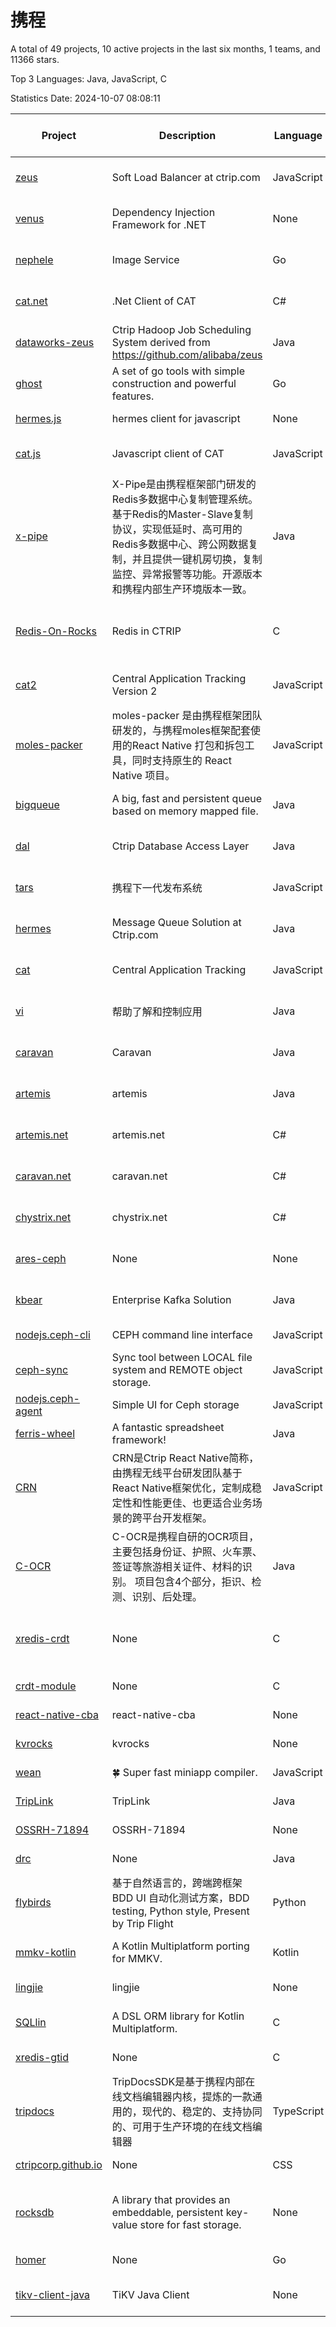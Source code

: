 # 携程

A total of 49 projects, 10 active projects in the last six months, 1 teams, and 11366 stars.

Top 3 Languages: Java, JavaScript, C

Statistics Date: 2024-10-07 08:08:11

| Project | Description | Language | Number of Stars | License | Creation Date | Last Updated Date | Last Pushed Date |
| --- | --- | --- | --- | --- | --- | --- | --- |
| [zeus](https://github.com/ctripcorp/zeus) | Soft Load Balancer at ctrip.com | JavaScript | 55 | Apache License 2.0 | 2015-02-10 | 2024-05-22 | 2022-07-15 |
| [venus](https://github.com/ctripcorp/venus) | Dependency Injection Framework for .NET | None | 1 | Apache License 2.0 | 2015-03-31 | 2016-11-30 | 2015-03-31 |
| [nephele](https://github.com/ctripcorp/nephele) | Image Service | Go | 145 | Apache License 2.0 | 2015-06-12 | 2024-07-24 | 2018-06-04 |
| [cat.net](https://github.com/ctripcorp/cat.net) | .Net Client of CAT | C# | 69 | Apache License 2.0 | 2015-06-12 | 2023-06-16 | 2016-04-21 |
| [dataworks-zeus](https://github.com/ctripcorp/dataworks-zeus) | Ctrip Hadoop Job Scheduling System derived from https://github.com/alibaba/zeus | Java | 153 | Apache License 2.0 | 2015-06-25 | 2024-04-02 | 2016-04-10 |
| [ghost](https://github.com/ctripcorp/ghost) | A set of go tools with simple construction and powerful features. | Go | 18 | Apache License 2.0 | 2015-07-17 | 2022-02-19 | 2016-01-18 |
| [hermes.js](https://github.com/ctripcorp/hermes.js) | hermes client for javascript | None | 4 | - | 2015-08-18 | 2021-06-14 | 2015-08-18 |
| [cat.js](https://github.com/ctripcorp/cat.js) | Javascript client of CAT | JavaScript | 29 | Apache License 2.0 | 2015-09-18 | 2023-11-23 | 2016-12-21 |
| [x-pipe](https://github.com/ctripcorp/x-pipe) | X-Pipe是由携程框架部门研发的Redis多数据中心复制管理系统。基于Redis的Master-Slave复制协议，实现低延时、高可用的Redis多数据中心、跨公网数据复制，并且提供一键机房切换，复制监控、异常报警等功能。开源版本和携程内部生产环境版本一致。 | Java | 1997 | Apache License 2.0 | 2016-03-29 | 2024-09-27 | 2024-09-27 |
| [Redis-On-Rocks](https://github.com/ctripcorp/Redis-On-Rocks) | Redis in CTRIP | C | 189 | BSD 3-Clause "New" or "Revised" License | 2016-04-08 | 2024-10-04 | 2024-09-30 |
| [cat2](https://github.com/ctripcorp/cat2) | Central Application Tracking Version 2 | JavaScript | 28 | Apache License 2.0 | 2016-05-05 | 2024-01-30 | 2016-06-01 |
| [moles-packer](https://github.com/ctripcorp/moles-packer) | moles-packer 是由携程框架团队研发的，与携程moles框架配套使用的React Native 打包和拆包工具，同时支持原生的 React Native 项目。 | JavaScript | 721 | - | 2016-06-12 | 2024-07-20 | 2016-11-24 |
| [bigqueue](https://github.com/ctripcorp/bigqueue) | A big, fast and persistent queue based on memory mapped file. | Java | 23 | Apache License 2.0 | 2016-07-14 | 2023-09-22 | 2016-06-03 |
| [dal](https://github.com/ctripcorp/dal) | Ctrip Database Access Layer | Java | 1244 | Apache License 2.0 | 2016-07-26 | 2024-09-23 | 2024-05-15 |
| [tars](https://github.com/ctripcorp/tars) | 携程下一代发布系统 | JavaScript | 369 | Apache License 2.0 | 2016-12-19 | 2024-10-01 | 2022-02-12 |
| [hermes](https://github.com/ctripcorp/hermes) | Message Queue Solution at Ctrip.com | Java | 85 | Apache License 2.0 | 2017-02-16 | 2024-08-13 | 2018-01-10 |
| [cat](https://github.com/ctripcorp/cat) | Central Application Tracking | JavaScript | 46 | Apache License 2.0 | 2017-05-01 | 2023-05-08 | 2017-04-22 |
| [vi](https://github.com/ctripcorp/vi) | 帮助了解和控制应用 | Java | 267 | Apache License 2.0 | 2017-05-09 | 2024-09-18 | 2018-11-11 |
| [caravan](https://github.com/ctripcorp/caravan) | Caravan | Java | 34 | Apache License 2.0 | 2017-10-18 | 2024-03-31 | 2019-02-22 |
| [artemis](https://github.com/ctripcorp/artemis) | artemis | Java | 41 | Apache License 2.0 | 2017-10-19 | 2024-01-30 | 2019-02-22 |
| [artemis.net](https://github.com/ctripcorp/artemis.net) | artemis.net | C# | 4 | Apache License 2.0 | 2017-10-19 | 2021-06-14 | 2019-02-22 |
| [caravan.net](https://github.com/ctripcorp/caravan.net) | caravan.net | C# | 9 | Apache License 2.0 | 2017-10-19 | 2021-08-27 | 2019-02-22 |
| [chystrix.net](https://github.com/ctripcorp/chystrix.net) | chystrix.net | C# | 7 | Apache License 2.0 | 2017-10-19 | 2021-07-03 | 2019-02-22 |
| [ares-ceph](https://github.com/ctripcorp/ares-ceph) | None | None | 1 | Apache License 2.0 | 2019-02-01 | 2021-06-14 | 2019-02-01 |
| [kbear](https://github.com/ctripcorp/kbear) | Enterprise Kafka Solution | Java | 51 | Apache License 2.0 | 2019-02-21 | 2024-07-12 | 2023-10-18 |
| [nodejs.ceph-cli](https://github.com/ctripcorp/nodejs.ceph-cli) | CEPH command line interface | JavaScript | 1 | - | 2019-04-03 | 2021-06-14 | 2019-03-31 |
| [ceph-sync](https://github.com/ctripcorp/ceph-sync) | Sync tool between LOCAL file system and REMOTE object storage. | JavaScript | 2 | - | 2019-04-03 | 2021-06-14 | 2018-12-10 |
| [nodejs.ceph-agent](https://github.com/ctripcorp/nodejs.ceph-agent) | Simple UI for Ceph storage | JavaScript | 1 | - | 2019-04-03 | 2021-06-14 | 2019-02-27 |
| [ferris-wheel](https://github.com/ctripcorp/ferris-wheel) | A fantastic spreadsheet framework! | Java | 4 | MIT License | 2019-04-03 | 2021-06-14 | 2020-01-14 |
| [CRN](https://github.com/ctripcorp/CRN) | CRN是Ctrip React Native简称，由携程无线平台研发团队基于React Native框架优化，定制成稳定性和性能更佳、也更适合业务场景的跨平台开发框架。 | JavaScript | 1461 | MIT License | 2019-04-11 | 2024-09-20 | 2020-10-16 |
| [C-OCR](https://github.com/ctripcorp/C-OCR) |   C-OCR是携程自研的OCR项目，主要包括身份证、护照、火车票、签证等旅游相关证件、材料的识别。  项目包含4个部分，拒识、检测、识别、后处理。 | Java | 2388 | - | 2019-04-11 | 2024-10-04 | 2024-02-14 |
| [xredis-crdt](https://github.com/ctripcorp/xredis-crdt) | None | C | 12 | BSD 3-Clause "New" or "Revised" License | 2019-11-13 | 2024-09-20 | 2024-06-24 |
| [crdt-module](https://github.com/ctripcorp/crdt-module) | None | C | 9 | - | 2019-11-13 | 2024-09-20 | 2024-07-08 |
| [react-native-cba](https://github.com/ctripcorp/react-native-cba) | react-native-cba | None | 1 | - | 2020-03-26 | 2020-03-26 | 2020-03-26 |
| [kvrocks](https://github.com/ctripcorp/kvrocks) | kvrocks | None | 2 | - | 2020-09-18 | 2021-06-14 | 2020-09-18 |
| [wean](https://github.com/ctripcorp/wean) | :four_leaf_clover: Super fast miniapp compiler. | JavaScript | 391 | MIT License | 2021-03-12 | 2024-09-23 | 2021-09-08 |
| [TripLink](https://github.com/ctripcorp/TripLink) | TripLink | Java | 5 | - | 2021-07-27 | 2024-05-16 | 2024-04-10 |
| [OSSRH-71894](https://github.com/ctripcorp/OSSRH-71894) | OSSRH-71894 | None | 0 | - | 2021-08-10 | 2021-08-10 | 2021-08-10 |
| [drc](https://github.com/ctripcorp/drc) | None | Java | 132 | - | 2021-12-23 | 2024-09-27 | 2024-07-30 |
| [flybirds](https://github.com/ctripcorp/flybirds) | 基于自然语言的，跨端跨框架 BDD UI 自动化测试方案，BDD testing, Python style, Present by Trip Flight | Python | 844 | MIT License | 2021-12-30 | 2024-10-02 | 2024-09-20 |
| [mmkv-kotlin](https://github.com/ctripcorp/mmkv-kotlin) | A Kotlin Multiplatform porting for MMKV. | Kotlin | 130 | Apache License 2.0 | 2022-04-15 | 2024-09-15 | 2024-09-01 |
| [lingjie](https://github.com/ctripcorp/lingjie) | lingjie | None | 0 | - | 2022-08-29 | 2022-08-29 | 2022-08-29 |
| [SQLlin](https://github.com/ctripcorp/SQLlin) | A DSL ORM library for Kotlin Multiplatform. | C | 221 | Apache License 2.0 | 2022-11-24 | 2024-09-25 | 2024-07-17 |
| [xredis-gtid](https://github.com/ctripcorp/xredis-gtid) | None | C | 0 | - | 2022-11-24 | 2022-11-29 | 2024-09-24 |
| [tripdocs](https://github.com/ctripcorp/tripdocs) | TripDocsSDK是基于携程内部在线文档编辑器内核，提炼的一款通用的，现代的、稳定的、支持协同的、可用于生产环境的在线文档编辑器 | TypeScript | 166 | MIT License | 2023-01-11 | 2024-09-19 | 2023-03-12 |
| [ctripcorp.github.io](https://github.com/ctripcorp/ctripcorp.github.io) | None | CSS | 0 | - | 2023-01-12 | 2023-01-12 | 2023-01-13 |
| [rocksdb](https://github.com/ctripcorp/rocksdb) | A library that provides an embeddable, persistent key-value store for fast storage. | None | 0 | GNU General Public License v2.0 | 2023-02-01 | 2023-02-01 | 2024-01-24 |
| [homer](https://github.com/ctripcorp/homer) | None | Go | 6 | - | 2023-08-21 | 2023-08-28 | 2023-08-28 |
| [tikv-client-java](https://github.com/ctripcorp/tikv-client-java) | TiKV Java Client | None | 0 | Apache License 2.0 | 2024-02-07 | 2024-02-07 | 2024-01-18 |
